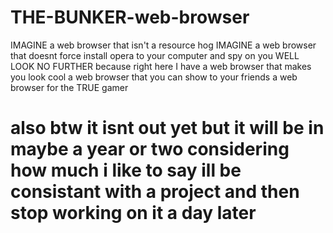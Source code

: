 # THE-BUNKER-web-browser
IMAGINE a web browser that isn't a resource hog IMAGINE a web browser that doesnt force install opera to your computer and spy on you WELL LOOK NO FURTHER because right here I have a web browser that makes you look cool a web browser that you can show to your friends a web browser for the TRUE gamer

# also btw it isnt out yet but it will be in maybe a year or two considering how much i like to say ill be consistant with a project and then stop working on it a day later
